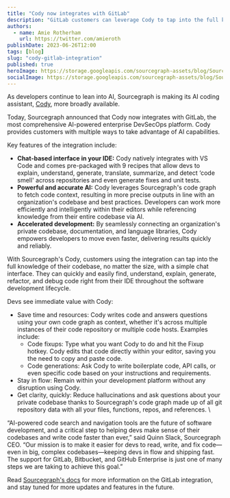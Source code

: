 ```yaml
---
title: "Cody now integrates with GitLab"
description: "GitLab customers can leverage Cody to tap into the full knowledge of their codebase, no matter the size, with a simple chat interface."
authors:
  - name: Amie Rotherham
    url: https://twitter.com/amieroth
publishDate: 2023-06-26T12:00
tags: [blog]
slug: "cody-gitlab-integration"
published: true
heroImage: https://storage.googleapis.com/sourcegraph-assets/blog/Sourcegraph%20x%20Gitlab.png
socialImage: https://storage.googleapis.com/sourcegraph-assets/blog/Sourcegraph%20x%20Gitlab.png
---
```


As developers continue to lean into AI, Sourcegraph is making its AI coding assistant, [Cody](https://about.sourcegraph.com/cody), more broadly available. 

Today, Sourcegraph announced that Cody now integrates with GitLab, the most comprehensive AI-powered enterprise DevSecOps platform. Cody provides customers with multiple ways to take advantage of AI capabilities. 

Key features of the integration include:
* **Chat-based interface in your IDE:** Cody natively integrates with VS Code and comes pre-packaged with 9 recipes that allow devs to explain, understand, generate, translate, summarize, and detect ‘code smell' across repositories and even generate fixes and unit tests. 
* **Powerful and accurate AI:** Cody leverages Sourcegraph's code graph to fetch code context, resulting in more precise outputs in line with an organization's codebase and best practices. Developers can work more efficiently and intelligently within their editors while referencing knowledge from their entire codebase via AI.
* **Accelerated development:** By seamlessly connecting an organization's private codebase, documentation, and language libraries, Cody empowers developers to move even faster, delivering results quickly and reliably.

With Sourcegraph's Cody, customers using the integration can tap into the full knowledge of their codebase, no matter the size, with a simple chat interface. They can quickly and easily find, understand, explain, generate, refactor, and debug code right from their IDE throughout the software development lifecycle. 

Devs see immediate value with Cody:  
* Save time and resources: Cody writes code and answers questions using your own code graph as context, whether it's across multiple instances of their code repository or multiple code hosts. Examples include: 
    * Code fixups: Type what you want Cody to do and hit the Fixup hotkey. Cody edits that code directly within your editor, saving you the need to copy and paste code.
    * Code generations: Ask Cody to write boilerplate code, API calls, or even specific code based on your instructions and requirements.
* Stay in flow: Remain within your development platform without any disruption using Cody.
* Get clarity, quickly: Reduce hallucinations and ask questions about your private codebase thanks to Sourcegraph's code graph made up of all git repository data with all your files, functions, repos, and references. \


“AI-powered code search and navigation tools are the future of software development, and a critical step to helping devs make sense of their codebases and write code faster than ever,” said Quinn Slack, Sourcegraph CEO. “Our mission is to make it easier for devs to read, write, and fix code—even in big, complex codebases—keeping devs in flow and shipping fast. The support for GitLab, Bitbucket, and GitHub Enterprise is just one of many steps we are taking to achieve this goal.”

Read [Sourcegraph's docs](https://docs.sourcegraph.com/integration/gitlab) for more information on the GitLab integration, and stay tuned for more updates and features in the future.
